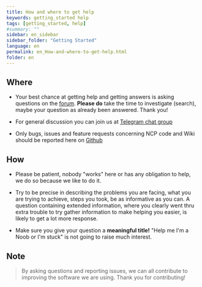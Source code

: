 ```yaml
---
title: How and where to get help
keywords: getting_started help
tags: [getting_started, help]
#summary: ""
sidebar: en_sidebar
sidebar_folder: "Getting Started"
language: en
permalink: en_How-and-where-to-get-help.html
folder: en
---
```


## Where

* Your best chance at getting help and getting answers is asking questions on the [forum](https://help.nextcloud.com/c/support/appliances-docker-snappy-vm). **Please do** take the time to investigate (search), maybe your question as already been answered. Thank you!

* For general discussion you can join us at [Telegram chat group](https://t.me/NextCloudPi)

* Only bugs, issues and feature requests concerning NCP code and Wiki should be reported here on [Github](https://github.com/nextcloud/nextcloudpi/issues)

## How

* Please be patient, nobody "works" here or has any obligation to help, we do so because we like to do it.

* Try to be precise in describing the problems you are facing, what you are trying to achieve, steps you took, be as informative as you can. A question containing extended information, where you clearly went thru extra trouble to try gather information to make helping you easier, is likely to get a lot more response.

* Make sure you give your question a **meaningful title!** "Help me I'm a Noob or I'm stuck" is not going to raise much interest.

## Note
> By asking questions and reporting issues, we can all contribute to improving the software we are using. Thank you for contributing!

